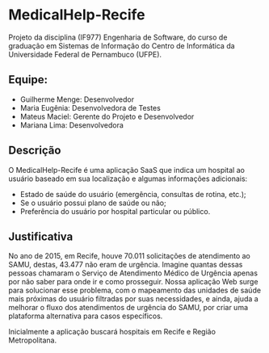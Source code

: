 # MedicalHelp-Recife
Projeto da disciplina (IF977) Engenharia de Software, do curso de graduação em Sistemas de Informação do Centro de Informática da Universidade Federal de Pernambuco (UFPE).

## Equipe:
* Guilherme Menge: Desenvolvedor
* Maria Eugênia: Desenvolvedora de Testes
* Mateus Maciel: Gerente do Projeto e Desenvolvedor
* Mariana Lima: Desenvolvedora

## Descrição
O MedicalHelp-Recife é uma aplicação SaaS que indica um hospital ao usuário baseado em sua localização e algumas informações adicionais:

* Estado de saúde do usuário (emergência, consultas de rotina, etc.);
* Se o usuário possui plano de saúde ou não;
* Preferência do usuário por hospital particular ou público.

## Justificativa
No ano de 2015, em Recife, houve 70.011 solicitações de atendimento ao SAMU, destas, 43.477 não eram de urgência. Imagine quantas dessas pessoas chamaram o Serviço de Atendimento Médico de Urgência apenas por não saber para onde ir e como prosseguir. Nossa aplicação Web surge para solucionar esse problema, com o mapeamento das unidades de saúde mais próximas do usuário filtradas por suas necessidades, e ainda, ajuda a melhorar o fluxo dos atendimentos de urgência do SAMU, por criar uma plataforma alternativa para casos específicos.

Inicialmente a aplicação buscará hospitais em Recife e Região Metropolitana.


